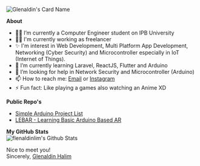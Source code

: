 ![Glenaldin's Card Name](https://cardivo.vercel.app/api?name=Glenaldin%20Halim&description=Hi%2C%20I%27m%20a%20Last%20Year%20College%20Student%20also%20a%20Junior%20Web%20Progammer&image=https://avatars.githubusercontent.com/u/35095375?v=4&site=https://limisius.me&linkedin=Glenaldin%20Halim&instagram=limglenaldin&github=glenaldinlim&backgroundColor=%23E4E4E4&fontColor=%231F1F1F&pattern=floatingCogs&colorPattern=%23F1F1F1)

**About**
- 👨‍🎓 I’m currently a Computer Engineer student on IPB University
- 👨‍💻 I'm currently working as freelancer
- ✨ I'm interest in Web Development, Multi Platform App Development, Networking (Cyber Security) and Microcontroller especially in IoT (Internet of Things).
- 🌱 I’m currently learning Laravel, ReactJS, Flutter and Arduino
- 🤔 I’m looking for help in Network Security and Microcontroller (Arduino)
- 📫 How to reach me: [Email](mailto:limglenaldin@gmail.com) or [Instagram](https://www.instagram.com/limglenaldin/)
- ⚡ Fun fact: Like playing a games also watching an Anime XD

**Public Repo's**
- [Simple Arduino Project List](https://github.com/glenaldinlim/arduino-project)
- [LEBAR - Learning Basic Arduino Based AR](https://github.com/glenaldinlim/lebar-learning-basic-arduino-based-augmented-reality)

**My GitHub Stats**  
<img alt="flenaldinlim's Github Stats" src="https://github-readme-stats.vercel.app/api?username=glenaldinlim&show_icons=true&hide_border=true" />

Nice to meet you!  
Sincerely, [Glenaldin Halim](https://github.com/glenaldinlim)
